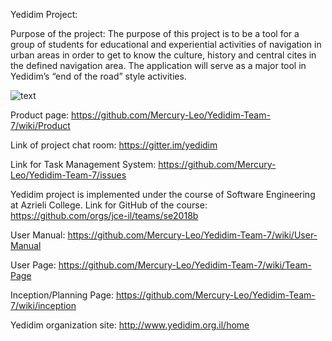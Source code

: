 Yedidim Project:

Purpose of the project:
The purpose of this project is to be a tool for a group of students for educational and experiential activities of navigation in urban areas in order to get to know the culture, history and central cites in the defined navigation area.
The application will serve as a major tool in Yedidim’s “end of the road” style activities.   

![text](https://bit.ly/2I2Ee94)

Product page:
https://github.com/Mercury-Leo/Yedidim-Team-7/wiki/Product

Link of project chat room:
https://gitter.im/yedidim

Link for Task Management System:
https://github.com/Mercury-Leo/Yedidim-Team-7/issues

 Yedidim project is implemented under the course of Software Engineering at Azrieli College.
Link for GitHub of the course:
https://github.com/orgs/jce-il/teams/se2018b

User Manual:
https://github.com/Mercury-Leo/Yedidim-Team-7/wiki/User-Manual

User Page:
https://github.com/Mercury-Leo/Yedidim-Team-7/wiki/Team-Page

Inception/Planning Page:
https://github.com/Mercury-Leo/Yedidim-Team-7/wiki/inception
 
 Yedidim organization site:
 http://www.yedidim.org.il/home
